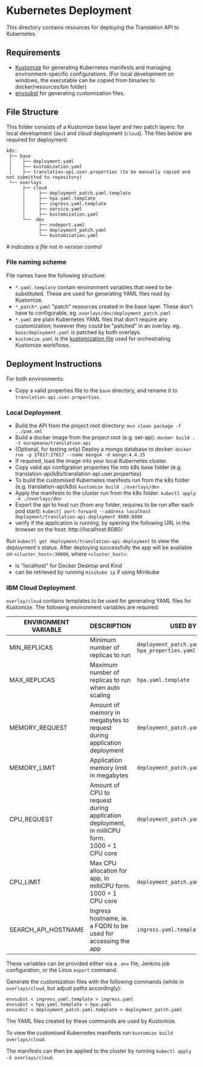 # Kubernetes Deployment

This directory contains resources for deploying the Translation API to Kubernetes. 

## Requirements
- [Kustomize](https://kubectl.docs.kubernetes.io/installation/kustomize/) for generating Kubernetes manifests and managing environment-specific configurations. (For local development on windows, the executable can be copied from binaries to docker/resources/bin folder)
- [envsubst](https://linux.die.net/man/1/envsubst) for generating customization files.

## File Structure
This folder consists of a Kustomize base layer and two patch layers: for local development (`dev`) and cloud deployment (`cloud`). 
The files below are required for deployment:

 ```
 k8s:
  ├── base
  │    ├── deployment.yaml
  │    ├── kustomization.yaml
  │    ├── translation-api.user.properties (to be manually copied and not submitted to repository)
  └── overlays
       ├── cloud
       │     ├── deployment_patch.yaml.template
       │     ├── hpa.yaml.template
       │     ├── ingress.yaml.template
       │     ├── service.yaml
       │     ├── kustomization.yaml
       └──  dev
             ├── nodeport.yaml
             ├── deployment_patch.yaml
             └── kustomization.yaml 
 ```
_# indicates a file not in version control_

### File naming scheme
File names have the following structure:

- `*.yaml.template` contain environment variables that need to be substituted. These are used for generating YAML files read by Kustomize.
- `*_patch*.yaml` "patch" resources created in the base layer. These don't have to configurable, eg. `overlays/dev/deployment_patch.yaml`
- `*.yaml` are plain Kubernetes YAML files that don't require any customization; however they could be "patched" in an overlay. eg. `base/deployment.yaml` is patched by both overlays.
- `kustomize.yaml` is the [kustomization file](https://kubectl.docs.kubernetes.io/references/kustomize/glossary/#kustomization) used for orchestrating Kustomize workflows.

## Deployment Instructions
For both environments:
- Copy a valid properties file to the `base` directory, and rename it to `translation-api.user.properties`.

### Local Deployment
- Build the API from the project root directory: `mvn clean package -f ../pom.xml`
- Build a docker image from the project root (e.g. set-api): `docker build . -t europeana/translation-api` 
- (Optional, for testing only) Deploy a mongo database to docker: `docker run -p 27017:27017 --name mongo4 -d mongo:4.4.15`
- If required, load the image into your local Kubernetes cluster. 
- Copy valid api configration properties file into k8s base folder (e.g. translation-api/k8s/translation-api.user.properties)
- To build the customised Kubernetes manifests run from the k8s folder (e.g. translation-api/k8s) `kustomize build ./overlays/dev`
- Apply the manifests to the cluster run from the k8s folder: `kubectl apply -k ./overlays/dev`
- Export the api to host run (from any folder, requires to be run after each pod start): `kubectl port-forward --address localhost deployment/translation-api-deployment 8080:8080`
- verify if the application is running, by opening the following URL in the browser on the host: http://localhost:8080/

Run `kubectl get deployment/translation-api-deployment` to view the deployment's status. 
After deploying successfully the app will be available on `<cluster_host>:30000`, where `<cluster_host>`:
- is "localhost" for Docker Desktop and Kind
- can be retrieved by running `minikube ip` if using Minikube 

### IBM Cloud Deployment
`overlay/cloud` contains templates to be used for generating YAML files for Kustomize. 
The following environment variables are required:

| ENVIRONMENT VARIABLE | DESCRIPTION                                                                                     | USED BY                                                                         |
|----------------------|-------------------------------------------------------------------------------------------------|---------------------------------------------------------------------------------|
| MIN_REPLICAS         | Minimum number of replicas to run                                                               | `deployment_patch.yaml.template`<br/> `hpa_properties.yaml.template` |
| MAX_REPLICAS         | Maximum number of replicas to run when auto scaling                                             | `hpa.yaml.template`                                                  |
| MEMORY_REQUEST       | Amount of memory in megabytes to request during application deployment                          | `deployment_patch.yaml.template`                                     |
| MEMORY_LIMIT         | Application memory limit in megabytes                                                           | `deployment_patch.yaml.template`                                     |
| CPU_REQUEST          | Amount of CPU to request during application deployment, in milliCPU form. <br>1000 = 1 CPU core | `deployment_patch.yaml.template`                                     |
| CPU_LIMIT            | Max CPU allocation for app, in milliCPU form. <br> 1000 = 1 CPU core                            | `deployment_patch.yaml.template`                                     |
| SEARCH_API_HOSTNAME  | Ingress hostname, ie. a FQDN to be used for accessing the app                                   | `ingress.yaml.template`                                              |

These variables can be provided either via a `.env` file, Jenkins job configuration, or the Linux `export`
command.

Generate the customization files with the following commands (while in `overlays/cloud`, but adjust paths accordingly):

```
envsubst < ingress.yaml.template > ingress.yaml
envsubst < hpa.yaml.template > hpa.yaml
envsubst < deployment_patch.yaml.template > deployment_patch.yaml
```
The YAML files created by these commands are used by Kustomize.

To view the customised Kubernetes manifests run `kustomize build overlays/cloud`. 

The manifests can then be applied to the cluster by running `kubectl apply -k overlays/cloud`.
